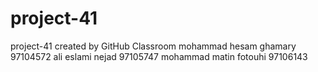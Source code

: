 # project-41
project-41 created by GitHub Classroom
mohammad hesam ghamary 97104572
ali eslami nejad 97105747
mohammad matin fotouhi 97106143

